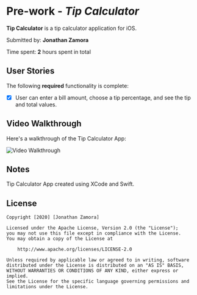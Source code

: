 # Pre-work - *Tip Calculator*

**Tip Calculator** is a tip calculator application for iOS.

Submitted by: **Jonathan Zamora**

Time spent: **2** hours spent in total

## User Stories

The following **required** functionality is complete:

* [x] User can enter a bill amount, choose a tip percentage, and see the tip and total values.

## Video Walkthrough

Here's a walkthrough of the Tip Calculator App:

<img src='http://g.recordit.co/1r97FlLcyQ.gif' title='Tip Calculator Walkthrough' width='' alt='Video Walkthrough' />

## Notes

Tip Calculator App created using XCode and Swift.


## License

    Copyright [2020] [Jonathan Zamora]

    Licensed under the Apache License, Version 2.0 (the "License");
    you may not use this file except in compliance with the License.
    You may obtain a copy of the License at

        http://www.apache.org/licenses/LICENSE-2.0

    Unless required by applicable law or agreed to in writing, software
    distributed under the License is distributed on an "AS IS" BASIS,
    WITHOUT WARRANTIES OR CONDITIONS OF ANY KIND, either express or implied.
    See the License for the specific language governing permissions and
    limitations under the License.
